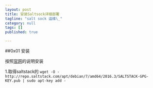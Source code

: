```yaml
---
layout: post
title: 安装Saltsock详细部署
tagline: "salt sock 运维\_"
category: null
tags: []
published: true

---
```


##0x01 安装

按照[官网][1]的说明安装

1.取得saltstack的
`wget -O - http://repo.saltstack.com/apt/debian/7/amd64/2016.3/SALTSTACK-GPG-KEY.pub | sudo apt-key add -`

[1]:https://repo.saltstack.com/#debian "Saltstack"
